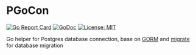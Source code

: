 # PGoCon

[![Go Report Card](https://goreportcard.com/badge/github.com/dynastymasra/cookbook)](https://goreportcard.com/report/github.com/dynastymasra/cookbook)
[![GoDoc](https://godoc.org/github.com/dynastymasra/cookbook?status.svg)](https://godoc.org/github.com/dynastymasra/cookbook)
[![License: MIT](https://img.shields.io/badge/license-MIT-yellow.svg)](https://opensource.org/licenses/MIT)

Go helper for Postgres database connection, base on [GORM](https://gorm.io/index.html) and [migrate](https://github.com/golang-migrate/migrate)
for database migration
